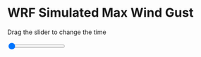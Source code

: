 <h1>WRF Simulated Max Wind Gust</h1>
<p>Drag the slider to change the time</p>

<div class="slidecontainer">
<input oninput='setImage(this)' class="slider" type="range" min="0" max="49" value="0" step="1" />
<img id='img'/>
</div>

<script>
var img = document.getElementById('img');
var img_array = ['/assets/images/wrf/w_wrfout_d01_2020-05-19_12:00:00.png',
'/assets/images/wrf/w_wrfout_d01_2020-05-19_13:00:00.png',
'/assets/images/wrf/w_wrfout_d01_2020-05-19_14:00:00.png',
'/assets/images/wrf/w_wrfout_d01_2020-05-19_15:00:00.png',
'/assets/images/wrf/w_wrfout_d01_2020-05-19_16:00:00.png',
'/assets/images/wrf/w_wrfout_d01_2020-05-19_17:00:00.png',
'/assets/images/wrf/w_wrfout_d01_2020-05-19_18:00:00.png',
'/assets/images/wrf/w_wrfout_d01_2020-05-19_19:00:00.png',
'/assets/images/wrf/w_wrfout_d01_2020-05-19_20:00:00.png',
'/assets/images/wrf/w_wrfout_d01_2020-05-19_21:00:00.png',
'/assets/images/wrf/w_wrfout_d01_2020-05-19_22:00:00.png',
'/assets/images/wrf/w_wrfout_d01_2020-05-19_23:00:00.png',
'/assets/images/wrf/w_wrfout_d01_2020-05-20_00:00:00.png',
'/assets/images/wrf/w_wrfout_d01_2020-05-20_01:00:00.png',
'/assets/images/wrf/w_wrfout_d01_2020-05-20_02:00:00.png',
'/assets/images/wrf/w_wrfout_d01_2020-05-20_03:00:00.png',
'/assets/images/wrf/w_wrfout_d01_2020-05-20_04:00:00.png',
'/assets/images/wrf/w_wrfout_d01_2020-05-20_05:00:00.png',
'/assets/images/wrf/w_wrfout_d01_2020-05-20_06:00:00.png',
'/assets/images/wrf/w_wrfout_d01_2020-05-20_07:00:00.png',
'/assets/images/wrf/w_wrfout_d01_2020-05-20_08:00:00.png',
'/assets/images/wrf/w_wrfout_d01_2020-05-20_09:00:00.png',
'/assets/images/wrf/w_wrfout_d01_2020-05-20_10:00:00.png',
'/assets/images/wrf/w_wrfout_d01_2020-05-20_11:00:00.png',
'/assets/images/wrf/w_wrfout_d01_2020-05-20_12:00:00.png',
'/assets/images/wrf/w_wrfout_d01_2020-05-20_13:00:00.png',
'/assets/images/wrf/w_wrfout_d01_2020-05-20_14:00:00.png',
'/assets/images/wrf/w_wrfout_d01_2020-05-20_15:00:00.png',
'/assets/images/wrf/w_wrfout_d01_2020-05-20_16:00:00.png',
'/assets/images/wrf/w_wrfout_d01_2020-05-20_17:00:00.png',
'/assets/images/wrf/w_wrfout_d01_2020-05-20_18:00:00.png',
'/assets/images/wrf/w_wrfout_d01_2020-05-20_19:00:00.png',
'/assets/images/wrf/w_wrfout_d01_2020-05-20_20:00:00.png',
'/assets/images/wrf/w_wrfout_d01_2020-05-20_21:00:00.png',
'/assets/images/wrf/w_wrfout_d01_2020-05-20_22:00:00.png',
'/assets/images/wrf/w_wrfout_d01_2020-05-20_23:00:00.png',
'/assets/images/wrf/w_wrfout_d01_2020-05-21_00:00:00.png',
'/assets/images/wrf/w_wrfout_d01_2020-05-21_01:00:00.png',
'/assets/images/wrf/w_wrfout_d01_2020-05-21_02:00:00.png',
'/assets/images/wrf/w_wrfout_d01_2020-05-21_03:00:00.png',
'/assets/images/wrf/w_wrfout_d01_2020-05-21_04:00:00.png',
'/assets/images/wrf/w_wrfout_d01_2020-05-21_05:00:00.png',
'/assets/images/wrf/w_wrfout_d01_2020-05-21_06:00:00.png',
'/assets/images/wrf/w_wrfout_d01_2020-05-21_07:00:00.png',
'/assets/images/wrf/w_wrfout_d01_2020-05-21_08:00:00.png',
'/assets/images/wrf/w_wrfout_d01_2020-05-21_09:00:00.png',
'/assets/images/wrf/w_wrfout_d01_2020-05-21_10:00:00.png',
'/assets/images/wrf/w_wrfout_d01_2020-05-21_11:00:00.png',
'/assets/images/wrf/w_wrfout_d01_2020-05-21_12:00:00.png',];
function setImage(obj)
{
        var value = obj.value;
        img.src = img_array[value];

}
</script>
